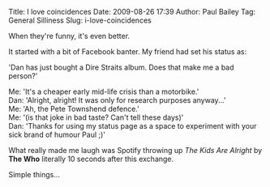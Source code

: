 Title: I love coincidences
Date: 2009-08-26 17:39
Author: Paul Bailey
Tag: General Silliness
Slug: i-love-coincidences

When they're funny, it's even better.

It started with a bit of Facebook banter. My friend had set his status
as:

'Dan has just bought a Dire Straits album. Does that make me a bad
person?'

Me: 'It's a cheaper early mid-life crisis than a motorbike.'  
Dan: 'Alright, alright! It was only for research purposes anyway...'  
Me: 'Ah, the Pete Townshend defence.'  
Me: '(is that joke in bad taste? Can't tell these days)'  
Dan: 'Thanks for using my status page as a space to experiment with
your sick brand of humour Paul ;)'

What really made me laugh was Spotify throwing up *The Kids Are Alright*
by **The Who** literally 10 seconds after this exchange.

Simple things...
